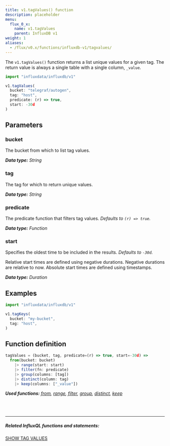 ```yaml
---
title: v1.tagValues() function
description: placeholder
menu:
  flux_0_x:
    name: v1.tagValues
    parent: InfluxDB v1
weight: 1
aliases:
  - /flux/v0.x/functions/influxdb-v1/tagvalues/
---
```


The `v1.tagValues()` function returns a list unique values for a given tag.
The return value is always a single table with a single column, `_value`.


```js
import "influxdata/influxdb/v1"

v1.tagValues(
  bucket: "telegraf/autogen",
  tag: "host",
  predicate: (r) => true,
  start: -30d
)
```

## Parameters

### bucket
The bucket from which to list tag values.

_**Data type:** String_

### tag
The tag for which to return unique values.

_**Data type:** String_

### predicate
The predicate function that filters tag values.
_Defaults to `(r) => true`._

_**Data type:** Function_

### start
Specifies the oldest time to be included in the results.
_Defaults to `-30d`._

Relative start times are defined using negative durations.
Negative durations are relative to now.
Absolute start times are defined using timestamps.

_**Data type:** Duration_

## Examples
```js
import "influxdata/influxdb/v1"

v1.tagKeys(
  bucket: "my-bucket",
  tag: "host",
)
```

## Function definition
```js
tagValues = (bucket, tag, predicate=(r) => true, start=-30d) =>
  from(bucket: bucket)
    |> range(start: start)
    |> filter(fn: predicate)
    |> group(columns: [tag])
    |> distinct(column: tag)
    |> keep(columns: ["_value"])
```

_**Used functions:**
[from](/flux/v0.x/stdlib/built-in/inputs/from/),
[range](/flux/v0.x/stdlib/built-in/transformations/range/),
[filter](/flux/v0.x/stdlib/built-in/transformations/filter/),
[group](/flux/v0.x/stdlib/built-in/transformations/group/),
[distinct](/flux/v0.x/stdlib/built-in/transformations/selectors/distinct/),
[keep](/flux/v0.x/stdlib/built-in/transformations/keep/)_

<hr style="margin-top:4rem"/>

##### Related InfluxQL functions and statements:
[SHOW TAG VALUES](/influxdb/latest/query_language/schema_exploration#show-tag-values)
